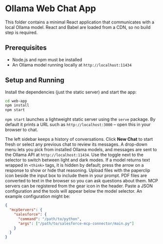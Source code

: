 # Ollama Web Chat App

This folder contains a minimal React application that communicates with a local Ollama model. React and Babel are loaded from a CDN, so no build step is required.

## Prerequisites
- Node.js and npm must be installed
- An Ollama model running locally at `http://localhost:11434`

## Setup and Running
Install the dependencies (just the static server) and start the app:

```bash
cd web-app
npm install
npm start
```

`npm start` launches a lightweight static server using the `serve` package. By default it prints a URL such as `http://localhost:3000` – open this in your browser to chat.

The left sidebar keeps a history of conversations. Click **New Chat** to start fresh or select any previous chat to review its messages. A drop-down menu lets you pick from installed Ollama models, and messages are sent to the Ollama API at `http://localhost:11434`. Use the toggle next to the selector to switch between light and dark modes. If a model returns text wrapped in `<think>` tags, it is hidden by default; press the arrow on a response to show or hide that reasoning. Upload files with the paperclip icon beside the input box to include them in your prompt. PDF files are converted to text in the browser so you can ask questions about them.
MCP servers can be registered from the gear icon in the header. Paste a JSON configuration and the tools will appear below the model selector. An example configuration might be:

```json
{
  "mcpServers": {
    "salesforce": {
      "command": "/path/to/python",
      "args": ["/path/to/salesforce-mcp-connector/main.py"]
    }
  }
}
```
